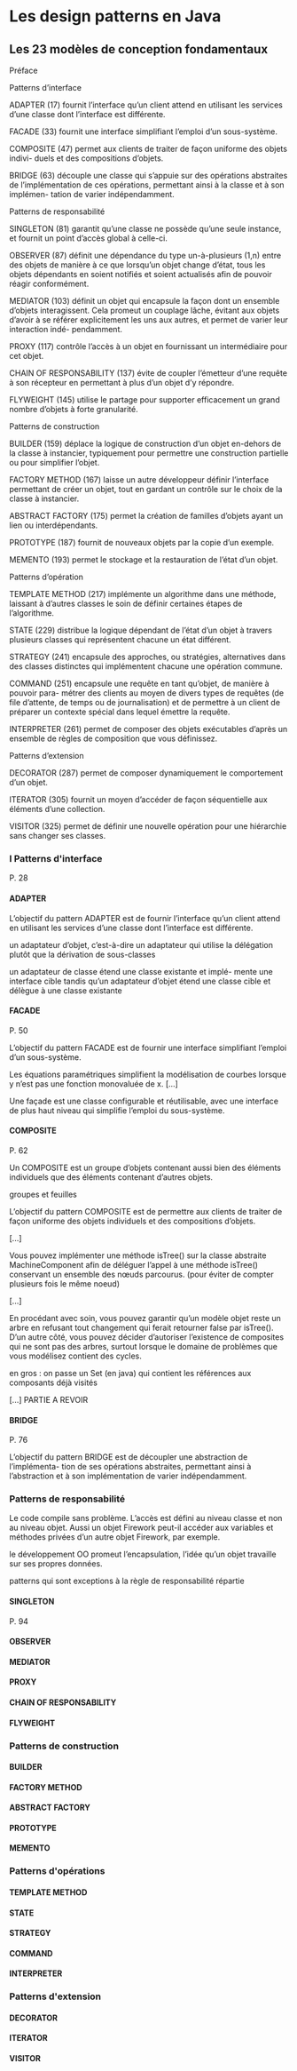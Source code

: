 # Les design patterns en Java
## Les 23 modèles de conception fondamentaux

Préface

Patterns d’interface

ADAPTER (17) fournit l’interface qu’un client attend en utilisant les services d’une
classe dont l’interface est différente.

FACADE (33) fournit une interface simplifiant l’emploi d’un sous-système.

COMPOSITE (47) permet aux clients de traiter de façon uniforme des objets indivi-
duels et des compositions d’objets.

BRIDGE (63) découple une classe qui s’appuie sur des opérations abstraites de
l’implémentation de ces opérations, permettant ainsi à la classe et à son implémen-
tation de varier indépendamment.

Patterns de responsabilité

SINGLETON (81) garantit qu’une classe ne possède qu’une seule instance, et fournit
un point d’accès global à celle-ci.

OBSERVER (87) définit une dépendance du type un-à-plusieurs (1,n) entre des objets
de manière à ce que lorsqu’un objet change d’état, tous les objets dépendants en
soient notifiés et soient actualisés afin de pouvoir réagir conformément.

MEDIATOR (103) définit un objet qui encapsule la façon dont un ensemble d’objets
interagissent. Cela promeut un couplage lâche, évitant aux objets d’avoir à se
référer explicitement les uns aux autres, et permet de varier leur interaction indé-
pendamment.

PROXY (117) contrôle l’accès à un objet en fournissant un intermédiaire pour cet
objet.

CHAIN OF RESPONSABILITY (137) évite de coupler l’émetteur d’une requête à son
récepteur en permettant à plus d’un objet d’y répondre.

FLYWEIGHT (145) utilise le partage pour supporter efficacement un grand nombre
d’objets à forte granularité.

Patterns de construction

BUILDER (159) déplace la logique de construction d’un objet en-dehors de la classe
à instancier, typiquement pour permettre une construction partielle ou pour simplifier
l’objet.

FACTORY METHOD (167) laisse un autre développeur définir l’interface permettant de
créer un objet, tout en gardant un contrôle sur le choix de la classe à instancier.

ABSTRACT FACTORY (175) permet la création de familles d’objets ayant un lien ou
interdépendants.

PROTOTYPE (187) fournit de nouveaux objets par la copie d’un exemple.

MEMENTO (193) permet le stockage et la restauration de l’état d’un objet.

Patterns d’opération

TEMPLATE METHOD (217) implémente un algorithme dans une méthode, laissant à
d’autres classes le soin de définir certaines étapes de l’algorithme.

STATE (229) distribue la logique dépendant de l’état d’un objet à travers plusieurs
classes qui représentent chacune un état différent.

STRATEGY (241) encapsule des approches, ou stratégies, alternatives dans des classes
distinctes qui implémentent chacune une opération commune.

COMMAND (251) encapsule une requête en tant qu’objet, de manière à pouvoir para-
métrer des clients au moyen de divers types de requêtes (de file d’attente, de temps
ou de journalisation) et de permettre à un client de préparer un contexte spécial dans
lequel émettre la requête.

INTERPRETER (261) permet de composer des objets exécutables d’après un ensemble
de règles de composition que vous définissez.

Patterns d’extension

DECORATOR (287) permet de composer dynamiquement le comportement d’un
objet.

ITERATOR (305) fournit un moyen d’accéder de façon séquentielle aux éléments
d’une collection.

VISITOR (325) permet de définir une nouvelle opération pour une hiérarchie sans
changer ses classes.

### I Patterns d'interface

P. 28

#### ADAPTER

L’objectif du pattern ADAPTER est de fournir l’interface qu’un client attend en
utilisant les services d’une classe dont l’interface est différente.

un adaptateur d’objet, c’est-à-dire un adaptateur qui utilise
la délégation plutôt que la dérivation de sous-classes

un adaptateur de classe étend une classe existante et implé-
mente une interface cible tandis qu’un adaptateur d’objet étend une classe cible et
délègue à une classe existante

#### FACADE

P. 50

L’objectif du pattern FACADE est de fournir une interface simplifiant l’emploi
d’un sous-système.

Les équations paramétriques
simplifient la modélisation
de courbes lorsque y n’est pas
une fonction monovaluée
de x. [...]

Une façade est une classe configurable et réutilisable,
avec une interface de plus haut niveau qui simplifie l’emploi du sous-système.

#### COMPOSITE

P. 62

Un COMPOSITE est un groupe d’objets contenant aussi bien des éléments individuels
que des éléments contenant d’autres objets.

groupes et feuilles

L’objectif du pattern COMPOSITE est de permettre aux clients de traiter de
façon uniforme des objets individuels et des compositions d’objets.

[...]

Vous pouvez
implémenter une méthode isTree() sur la classe abstraite MachineComponent afin
de déléguer l’appel à une méthode isTree() conservant un ensemble des nœuds
parcourus.
(pour éviter de compter plusieurs fois le même noeud)

[...]

En procédant avec soin, vous pouvez garantir qu’un modèle objet reste un arbre en
refusant tout changement qui ferait retourner false par isTree(). D’un autre côté,
vous pouvez décider d’autoriser l’existence de composites qui ne sont pas des arbres,
surtout lorsque le domaine de problèmes que vous modélisez contient des cycles.

en gros : on passe un Set (en java) qui contient les références aux composants déjà visités

[...] PARTIE A REVOIR

#### BRIDGE

P. 76

L’objectif du pattern BRIDGE est de découpler une abstraction de l’implémenta-
tion de ses opérations abstraites, permettant ainsi à l’abstraction et à son
implémentation de varier indépendamment.

### Patterns de responsabilité

Le code compile sans problème. L’accès est défini au niveau classe et non au niveau
objet. Aussi un objet Firework peut-il accéder aux variables et méthodes privées
d’un autre objet Firework, par exemple.

le développement OO promeut l’encapsulation, l’idée
qu’un objet travaille sur ses propres données.

patterns qui sont exceptions à la règle de responsabilité répartie

#### SINGLETON

P. 94

#### OBSERVER

#### MEDIATOR

#### PROXY

#### CHAIN OF RESPONSABILITY

#### FLYWEIGHT

### Patterns de construction

#### BUILDER

#### FACTORY METHOD

#### ABSTRACT FACTORY

#### PROTOTYPE

#### MEMENTO

### Patterns d'opérations

#### TEMPLATE METHOD

#### STATE

#### STRATEGY

#### COMMAND

#### INTERPRETER

### Patterns d'extension

#### DECORATOR

#### ITERATOR

#### VISITOR